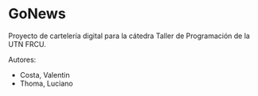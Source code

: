 # GoNews
Proyecto de cartelería digital para la cátedra Taller de Programación de la UTN FRCU.

Autores:
- Costa, Valentin
- Thoma, Luciano
